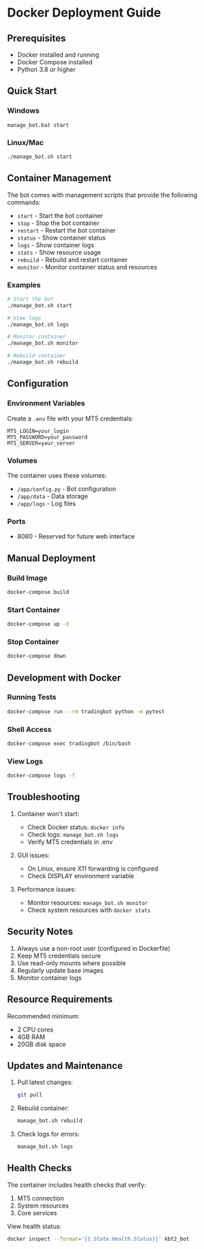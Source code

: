 # Docker Deployment Guide

## Prerequisites

- Docker installed and running
- Docker Compose installed
- Python 3.8 or higher

## Quick Start

### Windows
```batch
manage_bot.bat start
```

### Linux/Mac
```bash
./manage_bot.sh start
```

## Container Management

The bot comes with management scripts that provide the following commands:

- `start` - Start the bot container
- `stop` - Stop the bot container
- `restart` - Restart the bot container
- `status` - Show container status
- `logs` - Show container logs
- `stats` - Show resource usage
- `rebuild` - Rebuild and restart container
- `monitor` - Monitor container status and resources

### Examples

```bash
# Start the bot
./manage_bot.sh start

# View logs
./manage_bot.sh logs

# Monitor container
./manage_bot.sh monitor

# Rebuild container
./manage_bot.sh rebuild
```

## Configuration

### Environment Variables

Create a `.env` file with your MT5 credentials:
```env
MT5_LOGIN=your_login
MT5_PASSWORD=your_password
MT5_SERVER=your_server
```

### Volumes

The container uses these volumes:
- `/app/config.py` - Bot configuration
- `/app/data` - Data storage
- `/app/logs` - Log files

### Ports
- 8080 - Reserved for future web interface

## Manual Deployment

### Build Image
```bash
docker-compose build
```

### Start Container
```bash
docker-compose up -d
```

### Stop Container
```bash
docker-compose down
```

## Development with Docker

### Running Tests
```bash
docker-compose run --rm tradingbot python -m pytest
```

### Shell Access
```bash
docker-compose exec tradingbot /bin/bash
```

### View Logs
```bash
docker-compose logs -f
```

## Troubleshooting

1. Container won't start:
   - Check Docker status: `docker info`
   - Check logs: `manage_bot.sh logs`
   - Verify MT5 credentials in .env

2. GUI issues:
   - On Linux, ensure X11 forwarding is configured
   - Check DISPLAY environment variable

3. Performance issues:
   - Monitor resources: `manage_bot.sh monitor`
   - Check system resources with `docker stats`

## Security Notes

1. Always use a non-root user (configured in Dockerfile)
2. Keep MT5 credentials secure
3. Use read-only mounts where possible
4. Regularly update base images
5. Monitor container logs

## Resource Requirements

Recommended minimum:
- 2 CPU cores
- 4GB RAM
- 20GB disk space

## Updates and Maintenance

1. Pull latest changes:
   ```bash
   git pull
   ```

2. Rebuild container:
   ```bash
   manage_bot.sh rebuild
   ```

3. Check logs for errors:
   ```bash
   manage_bot.sh logs
   ```

## Health Checks

The container includes health checks that verify:
1. MT5 connection
2. System resources
3. Core services

View health status:
```bash
docker inspect --format='{{.State.Health.Status}}' kbt2_bot
